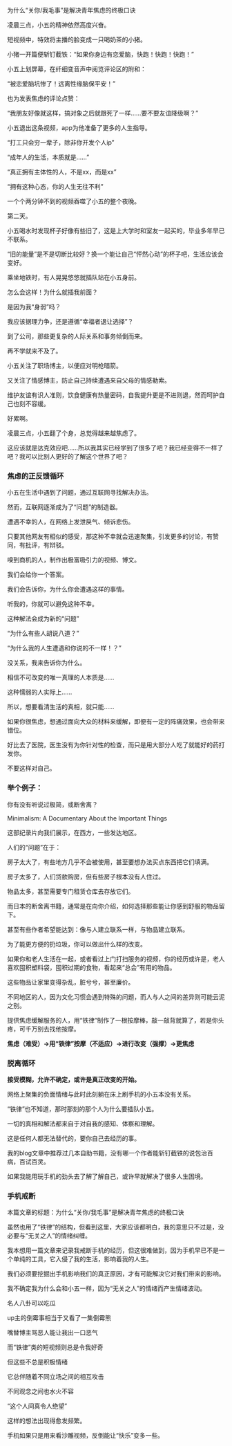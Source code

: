 为什么“关你/我毛事”是解决青年焦虑的终极口诀



凌晨三点，小五的精神依然高度兴奋。

短视频中，特效将主播的脸变成一只喝奶茶的小猪。

小猪一开篇便斩钉截铁：“如果你身边有恋爱脑，快跑！快跑！快跑！”

小五上划屏幕，在纤细变音声中阅览评论区的附和：

“被恋爱脑坑惨了！远离性缘脑保平安！”

也为发表焦虑的评论点赞：

“我朋友好像就这样，搞对象之后就跟死了一样……要不要友谊降级啊？”



小五退出这条视频，app为他准备了更多的人生指导。

“打工只会穷一辈子，除非你开发个人ip”

“成年人的生活，本质就是……”

“真正拥有主体性的人，不是xx，而是xx”

“拥有这种心态，你的人生无往不利”



一个个两分钟不到的视频吞噬了小五的整个夜晚。



第二天。

小五喝水时发现杯子好像有些旧了，这是上大学时和室友一起买的，毕业多年早已不联系。

“旧的能量”是不是切断比较好？换一个能让自己“怦然心动”的杯子吧，生活应该会变好。



乘坐地铁时，有人晃晃悠悠就插队站在小五身前。

怎么会这样！为什么就插我前面？

是因为我“身弱”吗？

我应该据理力争，还是遵循“幸福者退让选择”？



到了公司，那些更复杂的人际关系和事务倾倒而来。



再不学就来不及了。

小五关注了职场博主，以便应对明枪暗箭。

又关注了情感博主，防止自己持续遭遇来自父母的情感勒索。

维护友谊有识人准则，饮食健康有热量密码，自我提升更是不进则退，然而呵护自己也刻不容缓。



好累啊。

凌晨三点，小五翻了个身，总觉得越来越焦虑了。

这应该就是达克效应吧……所以我其实已经学到了很多了吧？我已经变得不一样了吧？我可以比别人更好的了解这个世界了吧？



### 焦虑的正反馈循环

小五在生活中遇到了问题，通过互联网寻找解决办法。

然而，互联网逐渐成为了“问题”的制造器。



遭遇不幸的人，在网络上发泄戾气、倾诉悲伤。

只要其他网友有相似的感受，那这种不幸就会迅速聚集，引发更多的讨论，有赞同，有批评，有辩驳。



嗅到商机的人，制作出极富吸引力的视频、博文。



我们会给你一个答案。

我们会告诉你，为什么你会遭遇这样的事情。

听我的，你就可以避免这种不幸。



这种解法会成为新的“问题”

“为什么有些人胡说八道？”

“为什么我的人生遭遇和你说的不一样！？”



没关系，我来告诉你为什么。

相信不可改变的唯一真理的人本质是……

这种懦弱的人实际上……

所以，想要看清生活的真相，就只能……





如果你很焦虑，想通过面向大众的材料来缓解，即便有一定的阵痛效果，也会带来错位。



好比去了医院，医生没有为你针对性的检查，而只是用大部分人吃了就能好的药打发你。

不要这样对自己。



### 举个例子：

你有没有听说过极简，或断舍离？

Minimalism: A Documentary About the Important Things

这部纪录片向我们展示，在西方，一些发达地区。

人们的“问题”在于：

房子太大了，有些地方几乎不会被使用，甚至要想办法买点东西把它们填满。

房子太多了，人们贷款购房，但有些房子根本没有人住过。

物品太多，甚至需要专门租赁仓库去存放它们。



而日本的断舍离书籍，通常是在向你介绍，如何选择那些能让你感到舒服的物品留下。

甚至有些作者希望能达到：像与人建立联系一样，与物品建立联系。

为了能更方便的扔垃圾，你可以做出什么样的改变。



如果你和老人生活在一起，或者看过上门打扫服务的视频，你的经历或许是，老人喜欢囤积塑料袋，囤积过期的食物，看起来“总会”有用的物品。

这些物品让家里变得杂乱，脏兮兮，甚至廉价。



不同地区的人，因为文化习惯会遇到特殊的问题，而人与人之间的差异则可能云泥之别。



提供焦虑缓解服务的人，用“铁律”制作了一根按摩棒，敲一敲背就算了，若是你头疼，可千万别去找他按摩。



**焦虑（难受）→用“铁律”按摩（不适应）→进行改变（强撑）→更焦虑**



### 脱离循环

**接受模糊，允许不确定，或许是真正改变的开始。**



网络上聚集的负面情绪与此时此刻躺在床上刷手机的小五本没有关系。

“铁律”也不知道，那时那刻的那个人为什么要插队小五。



一切的真相和解法都来自于对自我的感知、体察和理解。



这是任何人都无法替代的，要你自己去经历的事。



我的blog文章中推荐过几本自助书籍，没有哪一个作者能斩钉截铁的说包治百病，百试百灵。



如果我能用玩手机的劲头去了解了解自己，或许早就解决了很多人生困境。



### 手机戒断



本篇文章的标题：为什么“关你/我毛事”是解决青年焦虑的终极口诀

虽然也用了“铁律”的结构，但看到这里，大家应该都明白，我的意思只不过是，没必要与“无关之人”的情绪纠缠。



我本想用一篇文章来记录我戒断手机的经历，但这很难做到，因为手机早已不是一个单纯的工具，它入侵了我的生活，影响着我的人生。



我们必须要挖掘出手机影响我们的真正原因，才有可能解决它对我们带来的影响。



我不确定我为什么会和小五一样，因为“无关之人”的情绪而产生情绪波动。

名人八卦可以吃瓜

up主的倒霉事相当于又看了一集倒霉熊

嘴替博主骂恶人能让我出一口恶气

而“铁律”类的短视频则总是令我好奇



但这些不总是积极情绪

它总伴随着不同立场之间的相互攻击

不同观念之间也水火不容



“这个人间真令人绝望”

这样的想法出现得愈发频繁。



手机如果只是用来看沙雕视频，反倒能让“快乐”变多一些。

